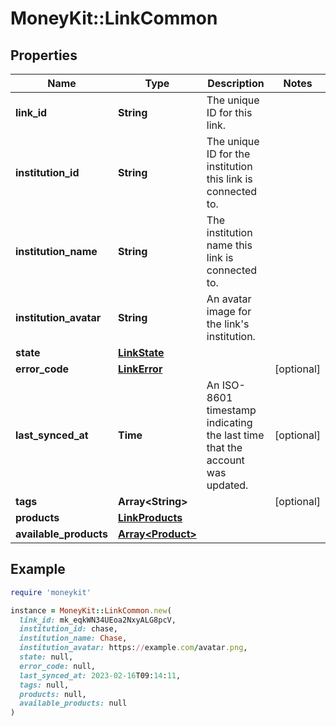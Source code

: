 # MoneyKit::LinkCommon

## Properties

| Name | Type | Description | Notes |
| ---- | ---- | ----------- | ----- |
| **link_id** | **String** | The unique ID for this link. |  |
| **institution_id** | **String** | The unique ID for the institution this link is connected to. |  |
| **institution_name** | **String** | The institution name this link is connected to. |  |
| **institution_avatar** | **String** | An avatar image for the link&#39;s institution. |  |
| **state** | [**LinkState**](LinkState.md) |  |  |
| **error_code** | [**LinkError**](LinkError.md) |  | [optional] |
| **last_synced_at** | **Time** | An ISO-8601 timestamp indicating the last time that the account was updated. | [optional] |
| **tags** | **Array&lt;String&gt;** |  | [optional] |
| **products** | [**LinkProducts**](LinkProducts.md) |  |  |
| **available_products** | [**Array&lt;Product&gt;**](Product.md) |  |  |

## Example

```ruby
require 'moneykit'

instance = MoneyKit::LinkCommon.new(
  link_id: mk_eqkWN34UEoa2NxyALG8pcV,
  institution_id: chase,
  institution_name: Chase,
  institution_avatar: https://example.com/avatar.png,
  state: null,
  error_code: null,
  last_synced_at: 2023-02-16T09:14:11,
  tags: null,
  products: null,
  available_products: null
)
```

